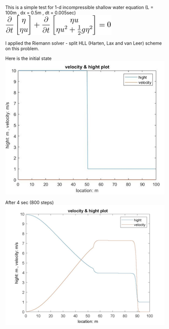 This is a simple test for 1-d incompressible shallow water equation (L = 100m , dx = 0.5m , dt = 0.005sec)
![equation](https://github.com/lpyrubber/skill_demonstration/blob/master/shallow_water/picture/sw_1d_eqn.jpg?raw=true)

I applied the Riemann solver - split HLL (Harten, Lax and van Leer) scheme on this problem.

Here is the initial state
![initial state](https://github.com/lpyrubber/skill_demonstration/blob/master/shallow_water/picture/h_v_1d_init.jpg?raw=true)

After 4 sec (800 steps)
![result](https://github.com/lpyrubber/skill_demonstration/blob/master/shallow_water/picture/h_v_1d_4sec.jpg?raw=true)

